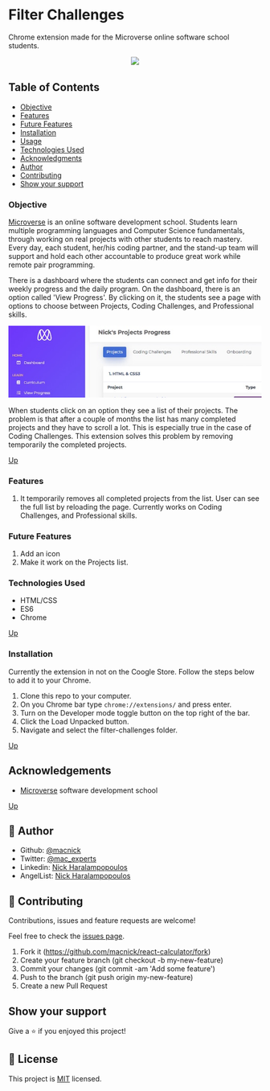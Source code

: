 # Filter Challenges

Chrome extension made for the Microverse online software school students.

<p align="center">
<img src="public/screenshot.png">
</p>

## Table of Contents

- [Objective](#Objective)
- [Features](#Features)
- [Future Features](#Future-Features)
- [Installation](#Installation)
- [Usage](#Usage)
- [Technologies Used](#Technologies-Used)
- [Acknowledgments](#Acknowledgments)
- [Author](#Author)
- [Contributing](#Contributing)
- [Show your support](#Show-your-support)

### Objective

[Microverse](https://www.microverse.org) is an online software development school. Students learn multiple programming languages and Computer Science fundamentals, through working on real projects with other students to reach mastery. Every day, each student, her/his coding partner, and the stand-up team will support and hold each other accountable to produce great work while remote pair programming.

There is a dashboard where the students can connect and get info for their weekly progress and the daily program. On the dashboard, there is an option called 'View Progress'. By clicking on it, the students see a page with options to choose between Projects, Coding Challenges, and Professional skills.

<img src="img/screen1.jpg">

When students click on an option they see a list of their projects. The problem is that after a couple of months the list has many completed projects and they have to scroll a lot. This is especially true in the case of Coding Challenges. This extension solves this problem by removing temporarily the completed projects.

[Up](#Table-of-Contents)

### Features

1. It temporarily removes all completed projects from the list. User can see the full list by reloading the page. Currently works on Coding Challenges, and Professional skills. 

### Future Features

1. Add an icon
2. Make it work on the Projects list.

### Technologies Used

- HTML/CSS
- ES6
- Chrome

[Up](#Table-of-Contents)

### Installation

Currently the extension in not on the Coogle Store. Follow the steps below to add it to your Chrome.

1. Clone this repo to your computer.
2. On you Chrome bar type ```chrome://extensions/``` and press enter.
3. Turn on the Developer mode toggle button on the top right of the bar.
4. Click the Load Unpacked button.
5. Navigate and select the filter-challenges folder. 

[Up](#Table-of-Contents)

## Acknowledgements

- [Microverse](https://www.microverse.org) software development school

[Up](#Table-of-Contents)

## 👤 Author

- Github: [@macnick](https://github.com/macnick)
- Twitter: [@mac_experts](https://twitter.com/mac_experts)
- Linkedin: [Nick Haralampopoulos](https://www.linkedin.com/in/nick-haralampopoulos/)
- AngelList: [Nick Haralampopoulos](https://angel.co/u/nick-haralampopoulos)

## 🤝 Contributing

Contributions, issues and feature requests are welcome!

Feel free to check the [issues page](https://github.com/macnick/react-calculator/issues).

1. Fork it (https://github.com/macnick/react-calculator/fork)
2. Create your feature branch (git checkout -b my-new-feature)
3. Commit your changes (git commit -am 'Add some feature')
4. Push to the branch (git push origin my-new-feature)
5. Create a new Pull Request

## Show your support

Give a ⭐️ if you enjoyed this project!

## 📝 License

This project is [MIT](lic.url) licensed.
